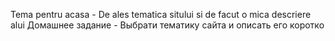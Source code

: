 Tema pentru acasa - De ales tematica sitului si de facut o mica descriere alui
Домашнее задание - Выбрати тематику сайта и описать его коротко
